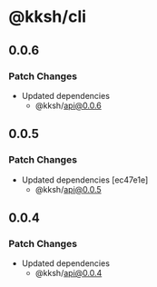 # @kksh/cli

## 0.0.6

### Patch Changes

- Updated dependencies
  - @kksh/api@0.0.6

## 0.0.5

### Patch Changes

- Updated dependencies [ec47e1e]
  - @kksh/api@0.0.5

## 0.0.4

### Patch Changes

- Updated dependencies
  - @kksh/api@0.0.4
